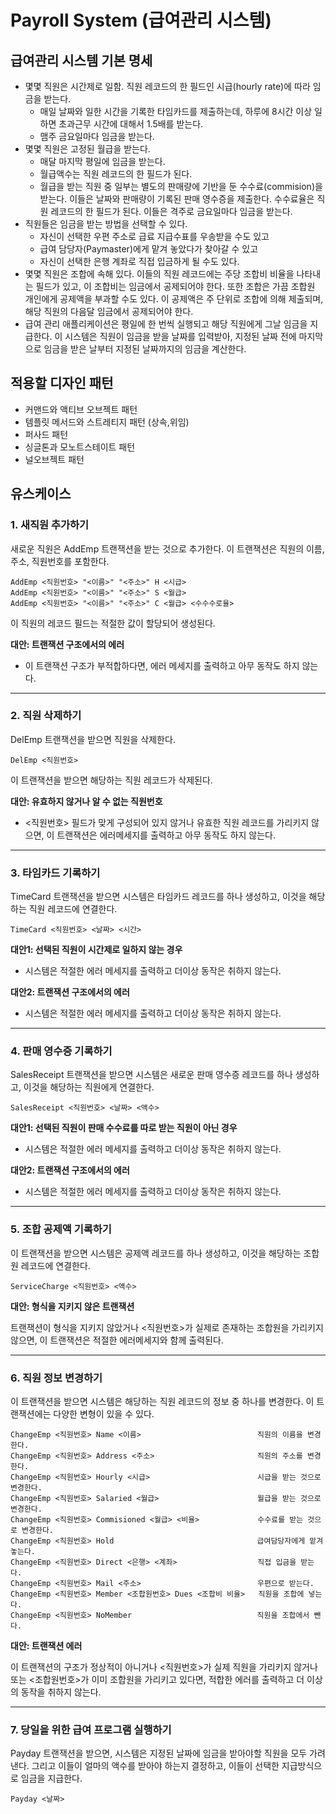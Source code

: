 # Payroll System (급여관리 시스템)


## 급여관리 시스템 기본 명세 
- 몇몇 직원은 시간제로 일함. 직원 레코드의 한 필드인 시급(hourly rate)에 따라 임금을 받는다.
    - 매일 날짜와 일한 시간을 기록한 타임카드를 제출하는데, 하루에 8시간 이상 일하면 초과근무 시간에 대해서 1.5배를 받는다.
    - 맴주 금요일마다 임금을 받는다.
- 몇몇 직원은 고정된 월급을 받는다. 
    - 매달 마지막 평일에 임금을 받는다.
    - 월급액수는 직원 레코드의 한 필드가 된다.
    - 월급을 받는 직원 중 일부는 별도의 판매량에 기반을 둔 수수료(commision)을 받는다. 이들은 날짜와 판매량이 기록된 판매 영수증을 제출한다. 수수료율은 직원 레코드의 한 필드가 된다. 이들은 격주로 금요일마다 임금을 받는다.
- 직원들은 임금을 받는 방법을 선택할 수 있다.
    - 자신이 선택한 우편 주소로 급료 지급수표를 우송받을 수도 있고
    - 급여 담당자(Paymaster)에게 맡겨 놓았다가 찾아갈 수 있고
    - 자신이 선택한 은행 계좌로 직접 입금하게 될 수도 있다. 
- 몇몇 직원은 조합에 속해 있다. 이들의 직원 레코드에는 주당 조합비 비율을 나타내는 필드가 있고, 이 조합비는 임금에서 공제되어야 한다. 또한 조합은 가끔 조합원 개인에게 공제액을 부과할 수도 있다. 이 공제액은 주 단위로 조합에 의해 제출되며, 해당 직원의 다음달 임금에서 공제되어야 한다. 
- 급여 관리 애플리케이션은 평일에 한 번씩 실행되고 해당 직원에게 그날 임금을 지급한다. 이 시스템은 직원이 임금을 받을 날짜를 입력받아, 지정된 날짜 전에 마지막으로 임금을 받은 날부터 지정된 날짜까지의 임금을 계산한다.


## 적용할 디자인 패턴 
- 커맨드와 액티브 오브젝트 패턴
- 템플릿 메서드와 스트레티지 패턴 (상속,위임)
- 퍼사드 패턴
- 싱글톤과 모노트스테이트 패턴
- 널오브젝트 패턴


## 유스케이스
### 1. 새직원 추가하기 
새로운 직원은 AddEmp 트랜잭션을 받는 것으로 추가한다. 이 트랜잭션은 직원의 이름, 주소, 직원번호를 포함한다. 
```
AddEmp <직원번호> "<이름>" "<주소>" H <시급>
AddEmp <직원번호> "<이름>" "<주소>" S <월급>
AddEmp <직원번호> "<이름>" "<주소>" C <월급> <수수수로율>
```
이 직원의 레코드 필드는 적절한 값이 할당되어 생성된다.

**대안: 트랜잭션 구조에서의 에러** 

- 이 트랜잭션 구조가 부적합하다면, 에러 메세지를 출력하고 아무 동작도 하지 않는다. 

---

### 2. 직원 삭제하기

DelEmp 트랜잭션을 받으면 직원을 삭제한다. 

```
DelEmp <직원번호>
```

이 트랜잭션을 받으면 해당하는 직원 레코드가 삭제된다.

**대안: 유효하지 않거나 알 수 없는 직원번호**

- <직원번호> 필드가 맞게 구성되어 있지 않거나 유효한 직원 레코드를 가리키지 않으면, 이 트랜잭션은 에러메세지를 출력하고 아무 동작도 하지 않는다.



---

### 3. 타임카드 기록하기

TimeCard 트랜잭션을 받으면 시스템은 타임카드 레코드를 하나 생성하고, 이것을 해당하는 직원 레코드에 연결한다.

```
TimeCard <직원번호> <날짜> <시간>
```

**대안1: 선택된 직원이 시간제로 일하지 않는 경우**

- 시스템은 적절한 에러 메세지를 출력하고 더이상 동작은 취하지 않는다.

**대안2: 트랜잭션 구조에서의 에러**

- 시스템은 적절한 에러 메세지를 출력하고 더이상 동작은 취하지 않는다.



---

### 4. 판매 영수증 기록하기

SalesReceipt 트랜잭션을 받으면 시스템은 새로운 판매 영수증 레코드를 하나 생성하고, 이것을 해당하는 직원에게 연결한다. 

```
SalesReceipt <직원번호> <날짜> <액수> 
```

**대안1: 선택된 직원이 판매 수수료를 따로 받는 직원이 아닌 경우**

- 시스템은 적절한 에러 메세지를 출력하고 더이상 동작은 취하지 않는다.

**대안2: 트랜잭션 구조에서의 에러**

- 시스템은 적절한 에러 메세지를 출력하고 더이상 동작은 취하지 않는다.

---

### 5. 조합 공제액 기록하기

이 트랜잭션을 받으면 시스템은 공제액 레코드를 하나 생성하고, 이것을 해당하는 조합원 레코드에 연결한다.

```
ServiceCharge <직원번호> <액수>
```

**대안: 형식을 지키지 않은 트랜잭션**

트랜잭션이 형식을 지키지 않았거나 <직원번호>가 실제로 존재하는 조합원을 가리키지 않으면, 이 트랜잭션은 적절한 에러메세지와 함께 출력된다.

---

### 6. 직원 정보 변경하기 

이 트랜잭션을 받으면 시스템은 해당하는 직원 레코드의 정보 중 하나를 변경한다. 이 트랜잭션에는 다양한 변형이 있을 수 있다.

```
ChangeEmp <직원번호> Name <이름>							직원의 이름을 변경한다.
ChangeEmp <직원번호> Address <주소>						직원의 주소를 변경한다.
ChangeEmp <직원번호> Hourly <시급>					    시급을 받는 것으로 변경한다.
ChangeEmp <직원번호> Salaried <월급>						월급을 받는 것으로 변경한다.
ChangeEmp <직원번호> Commisioned <월급> <비율>			   수수료를 받는 것으로 변경한다.
ChangeEmp <직원번호> Hold						         급여담당자에게 맡겨놓는다.
ChangeEmp <직원번호> Direct <은행> <계좌>				   직접 입금을 받는다.
ChangeEmp <직원번호> Mail <주소>							우편으로 받는다.
ChangeEmp <직원번호> Member <조합원번호> Dues <조합비 비율> 	직원을 조합에 넣는다.
ChangeEmp <직원번호> NoMember							 직원을 조합에서 뺀다.
```

**대안: 트랜잭션 에러**

이 트랜잭션의 구조가 정상적이 아니거나 <직원번호>가 실제 직원을 가리키지 않거나 또는 <조합원번호>가 이미 조합원을 가리키고 있다면, 적합한 에러를 출력하고 더 이상의 동작을 취하지 않는다.

---

### 7. 당일을 위한 급여 프로그램 실행하기

Payday 트랜잭션을 받으면, 시스템은 지정된 날짜에 임금을 받아야할 직원을 모두 가려낸다. 그리고 이들이 얼마의 액수를 받아야 하는지 결정하고, 이들이 선택한 지급방식으로 임금을 지급한다. 

```
Payday <날짜>
```



